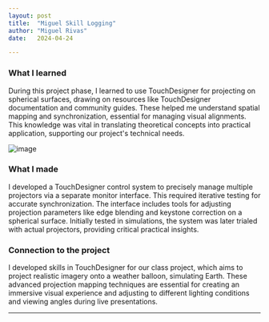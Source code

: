 ```yaml
---
layout: post
title:  "Miguel Skill Logging"
author: "Miguel Rivas"
date:   2024-04-24

---
```


### What I learned
During this project phase, I learned to use TouchDesigner for projecting on spherical surfaces, drawing on resources like TouchDesigner documentation and community guides. These helped me understand spatial mapping and synchronization, essential for managing visual alignments. This knowledge was vital in translating theoretical concepts into practical application, supporting our project's technical needs.

![image](/engr352/assets/img/mig/touchDesignerImg.png)

### What I made
I developed a TouchDesigner control system to precisely manage multiple projectors via a separate monitor interface. This required iterative testing for accurate synchronization. The interface includes tools for adjusting projection parameters like edge blending and keystone correction on a spherical surface. Initially tested in simulations, the system was later trialed with actual projectors, providing critical practical insights.

### Connection to the project
I developed skills in TouchDesigner for our class project, which aims to project realistic imagery onto a weather balloon, simulating Earth. These advanced projection mapping techniques are essential for creating an immersive visual experience and adjusting to different lighting conditions and viewing angles during live presentations.

---